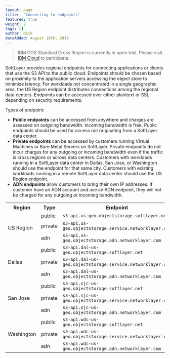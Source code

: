 ```yaml
---
layout: page
title:  "Connecting to endpoints"
featured: true
weight: 2
tags: []
author: Nick
dateAdded: August 18th, 2016
---
```

> IBM COS Standard Cross Region is currently in open trial.  Please visit [IBM Cloud](https://www.softlayer.com/Store/orderService/objectStorage) to participate.

SoftLayer provides regional endpoints for connecting applications or clients that use the S3 API to the public cloud. Endpoints should be chosen based on proximity to the application servers accessing the object store to minimize latency.  For workloads not concentrated in a single geographic area, the US Region endpoint distributes connections among the regional data centers.  Endpoints can be accessed over either plaintext or SSL depending on security requirements.

Types of endpoint:

* **Public endpoints** can be accessed from anywhere and charges are assessed on outgoing bandwidth. Incoming bandwidth is free. Public endpoints should be used for access not originating from a SoftLayer data center. 
* **Private endpoints** can be accessed by customers running Virtual Machines or Bare Metal Servers on SoftLayer. Private endpoints do not incur charges for any outgoing or incoming bandwidth even if the traffic is cross regions or across data centers. Customers with workloads running in a SoftLayer data center in Dallas, San Jose, or Washington should use the endpoint for that same city. Customers with existing workloads running in a remote SoftLayer data center should use the US Region endpoint.
* **ADN endpoints** allow customers to bring their own IP addresses. If customer have an ADN account and use an ADN endpoint, they will not be charged for any outgoing or incoming bandwidth.


<table>
  <tr>
    <th>Region</th>
    <th>Type</th>
    <th>Endpoint</th>
  </tr>
    <tr>
    <td rowspan="3">US Region</td>
    <td>public</td>
    <td><code class="highlighter-rouge">s3-api.us-geo.objectstorage.softlayer.net</code></td>
  </tr>
  <tr>
    <td>private</td>
    <td><code class="highlighter-rouge">s3-api.us-geo.objectstorage.service.networklayer.com</code></td>
  </tr>
  <tr>
    <td>adn</td>
    <td><code class="highlighter-rouge">s3-api.us-geo.objectstorage.adn.networklayer.com</code></td>
  </tr>
  <tr>
    <td rowspan="3">Dallas</td>
    <td>public</td>
    <td><code class="highlighter-rouge">s3-api.dal-us-geo.objectstorage.softlayer.net</code></td>
  </tr>
  <tr>
    <td>private</td>
    <td><code class="highlighter-rouge">s3-api.dal-us-geo.objectstorage.service.networklayer.com</code></td>
  </tr>
  <tr>
    <td>adn</td>
    <td><code class="highlighter-rouge">s3-api.dal-us-geo.objectstorage.adn.networklayer.com</code></td>
  </tr>
  <tr>
    <td rowspan="3">San Jose</td>
        <td>public</td>
    <td><code class="highlighter-rouge">s3-api.sjc-us-geo.objectstorage.softlayer.net</code></td>
  </tr>
  <tr>
    <td>private</td>
    <td><code class="highlighter-rouge">s3-api.sjc-us-geo.objectstorage.service.networklayer.com</code></td>
  </tr>
  <tr>
    <td>adn</td>
    <td><code class="highlighter-rouge">s3-api.sjc-us-geo.objectstorage.adn.networklayer.com</code></td>
  </tr>
  <tr>
    <td rowspan="3">Washington</td>
    <td>public</td>
    <td><code class="highlighter-rouge">s3-api.wdc-us-geo.objectstorage.softlayer.net</code></td>
  </tr>
  <tr>
    <td>private</td>
    <td><code class="highlighter-rouge">s3-api.wdc-us-geo.objectstorage.service.networklayer.com</code></td>
  </tr>
  <tr>
    <td>adn</td>
    <td><code class="highlighter-rouge">s3-api.wdc-us-geo.objectstorage.adn.networklayer.com</code></td>
  </tr>
</table>
